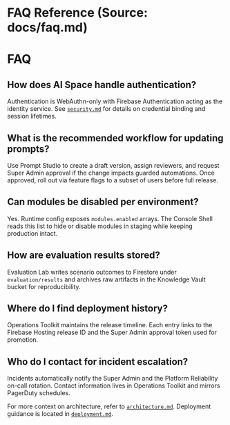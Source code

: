 # FAQ Reference (Source: docs/faq.md)

# FAQ

## How does AI Space handle authentication?

Authentication is WebAuthn-only with Firebase Authentication acting as the identity service. See [`security.md`](security.md) for details on credential binding and session lifetimes.

## What is the recommended workflow for updating prompts?

Use Prompt Studio to create a draft version, assign reviewers, and request Super Admin approval if the change impacts guarded automations. Once approved, roll out via feature flags to a subset of users before full release.

## Can modules be disabled per environment?

Yes. Runtime config exposes `modules.enabled` arrays. The Console Shell reads this list to hide or disable modules in staging while keeping production intact.

## How are evaluation results stored?

Evaluation Lab writes scenario outcomes to Firestore under `evaluation/results` and archives raw artifacts in the Knowledge Vault bucket for reproducibility.

## Where do I find deployment history?

Operations Toolkit maintains the release timeline. Each entry links to the Firebase Hosting release ID and the Super Admin approval token used for promotion.

## Who do I contact for incident escalation?

Incidents automatically notify the Super Admin and the Platform Reliability on-call rotation. Contact information lives in Operations Toolkit and mirrors PagerDuty schedules.

For more context on architecture, refer to [`architecture.md`](architecture.md). Deployment guidance is located in [`deployment.md`](deployment.md).
